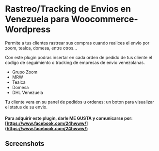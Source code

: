 # Rastreo/Tracking de Envios en Venezuela para Woocommerce-Wordpress
Permite a tus clientes rastrear sus compras cuando realices el envio por zoom, tealca, domesa, entre otros...

Con este plugin podras insertar en cada orden de pedido
de tus cliente el codigo de seguimiento o tracking de
empresas de envio venezolanas.
- Grupo Zoom
- MRW
- Tealca
- Domesa
- DHL Venezuela

Tu cliente vera en su panel de pedidos u ordenes:
un boton para visualizar el status de su envio.

#### Para adquirir este plugin, darle ME GUSTA y comunicarse por: [https://www.facebook.com/24hwww/](https://www.facebook.com/24hwww/)

## Screenshots

